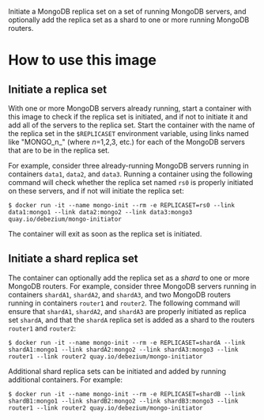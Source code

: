 Initiate a MongoDB replica set on a set of running MongoDB servers, and optionally add the replica set as a shard to one or more running MongoDB routers.

# How to use this image

## Initiate a replica set

With one or more MongoDB servers already running, start a container with this image to check if the replica set is initiated, and if not to initiate it and add all of the servers to the replica set. Start the container with the name of the replica set in the `$REPLICASET` environment variable, using links named like "MONGO_n_" (where _n_=1,2,3, etc.) for each of the MongoDB servers that are to be in the replica set.

For example, consider three already-running MongoDB servers running in containers `data1`, `data2`, and `data3`. Running a container using the following command will check whether the replica set named `rs0` is properly initiated on these servers, and if not will initiate the replica set:

    $ docker run -it --name mongo-init --rm -e REPLICASET=rs0 --link data1:mongo1 --link data2:mongo2 --link data3:mongo3 quay.io/debezium/mongo-initiator

The container will exit as soon as the replica set is initiated.

## Initiate a shard replica set

The container can optionally add the replica set as a _shard_ to one or more MongoDB routers. For example, consider three MongoDB servers running in containers `shardA1`, `shardA2`, and `shardA3`, and two MongoDB routers running in containers `router1` and `router2`. The following command will ensure that `shardA1`, `shardA2`, and `shardA3` are properly initiated as replica set `shardA`, and that the `shardA` replica set is added as a shard to the routers `router1` and `router2`:

    $ docker run -it --name mongo-init --rm -e REPLICASET=shardA --link shardA1:mongo1 --link shardA2:mongo2 --link shardA3:mongo3 --link router1 --link router2 quay.io/debezium/mongo-initiator

Additional shard replica sets can be initiated and added by running additional containers. For example:

    $ docker run -it --name mongo-init --rm -e REPLICASET=shardB --link shardB1:mongo1 --link shardB2:mongo2 --link shardB3:mongo3 --link router1 --link router2 quay.io/debezium/mongo-initiator



